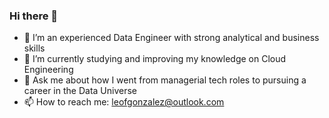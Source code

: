 ### Hi there 👋

- 🔭 I’m an experienced Data Engineer with strong analytical and business skills
- 🌱 I’m currently studying and improving my knowledge on Cloud Engineering
- 💬 Ask me about how I went from managerial tech roles to pursuing a career in the Data Universe
- 📫 How to reach me: leofgonzalez@outlook.com
